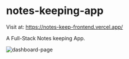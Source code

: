 # notes-keeping-app
Visit at: https://notes-keep-frontend.vercel.app/

A Full-Stack Notes keeping App.

![dashboard-page](https://github.com/sushil2003/notes-keeping-app/assets/111970311/6d3cfbbf-ac5d-4188-929a-be0e647a648a)

